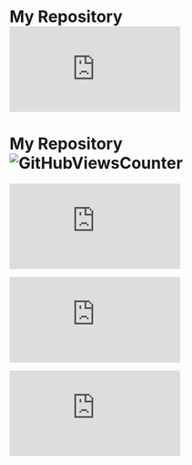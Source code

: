 # My Repository ![GitHubViewsCounter](http://localhost/githubviewscounter/api/gitvcr.php?username=ajee10x&repository=t2&theme=dark)


# My Repository <div align="left"> <img src="https://openlabx.com/githubviewscounter/api/gitvcr.php?username=ajee10x&repository=t2&theme=dark" alt="GitHubViewsCounter" ></div>


![GitHubViewsCounter](https://openlabx.com/githubviewscounter/api/gitvcr.php?username=ajee10x&repository=t4&theme=light)

![GitHubViewsCounter](https://openlabx.com/githubviewscounter/api/gitvcmp.php?username=ajee10x&theme=dark)

![GitHubViewsCounter](https://openlabx.com/githubviewscounter/api/gitvcmp.php?username=ajee11x&theme=light)
